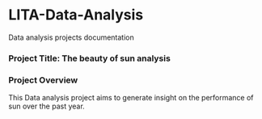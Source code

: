 # LITA-Data-Analysis
Data analysis projects documentation

### Project Title: The beauty of sun analysis

### Project Overview

This Data analysis project aims to generate insight on the performance of sun over the past year. 
